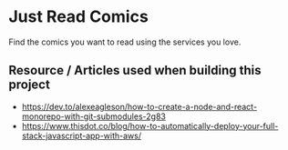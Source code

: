 # Just Read Comics
Find the comics you want to read using the services you love.

## Resource / Articles used when building this project 
* https://dev.to/alexeagleson/how-to-create-a-node-and-react-monorepo-with-git-submodules-2g83
* https://www.thisdot.co/blog/how-to-automatically-deploy-your-full-stack-javascript-app-with-aws/
